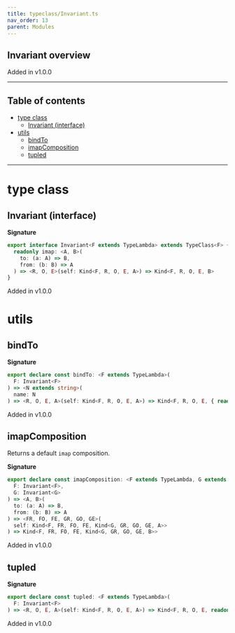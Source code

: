 ```yaml
---
title: typeclass/Invariant.ts
nav_order: 13
parent: Modules
---
```


## Invariant overview

Added in v1.0.0

---

<h2 class="text-delta">Table of contents</h2>

- [type class](#type-class)
  - [Invariant (interface)](#invariant-interface)
- [utils](#utils)
  - [bindTo](#bindto)
  - [imapComposition](#imapcomposition)
  - [tupled](#tupled)

---

# type class

## Invariant (interface)

**Signature**

```ts
export interface Invariant<F extends TypeLambda> extends TypeClass<F> {
  readonly imap: <A, B>(
    to: (a: A) => B,
    from: (b: B) => A
  ) => <R, O, E>(self: Kind<F, R, O, E, A>) => Kind<F, R, O, E, B>
}
```

Added in v1.0.0

# utils

## bindTo

**Signature**

```ts
export declare const bindTo: <F extends TypeLambda>(
  F: Invariant<F>
) => <N extends string>(
  name: N
) => <R, O, E, A>(self: Kind<F, R, O, E, A>) => Kind<F, R, O, E, { readonly [K in N]: A }>
```

Added in v1.0.0

## imapComposition

Returns a default `imap` composition.

**Signature**

```ts
export declare const imapComposition: <F extends TypeLambda, G extends TypeLambda>(
  F: Invariant<F>,
  G: Invariant<G>
) => <A, B>(
  to: (a: A) => B,
  from: (b: B) => A
) => <FR, FO, FE, GR, GO, GE>(
  self: Kind<F, FR, FO, FE, Kind<G, GR, GO, GE, A>>
) => Kind<F, FR, FO, FE, Kind<G, GR, GO, GE, B>>
```

Added in v1.0.0

## tupled

**Signature**

```ts
export declare const tupled: <F extends TypeLambda>(
  F: Invariant<F>
) => <R, O, E, A>(self: Kind<F, R, O, E, A>) => Kind<F, R, O, E, readonly [A]>
```

Added in v1.0.0
